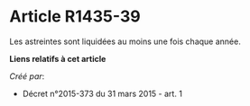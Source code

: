 # Article R1435-39

Les astreintes sont liquidées au moins une fois chaque année.

**Liens relatifs à cet article**

_Créé par_:

  - Décret n°2015-373 du 31 mars 2015 - art. 1
